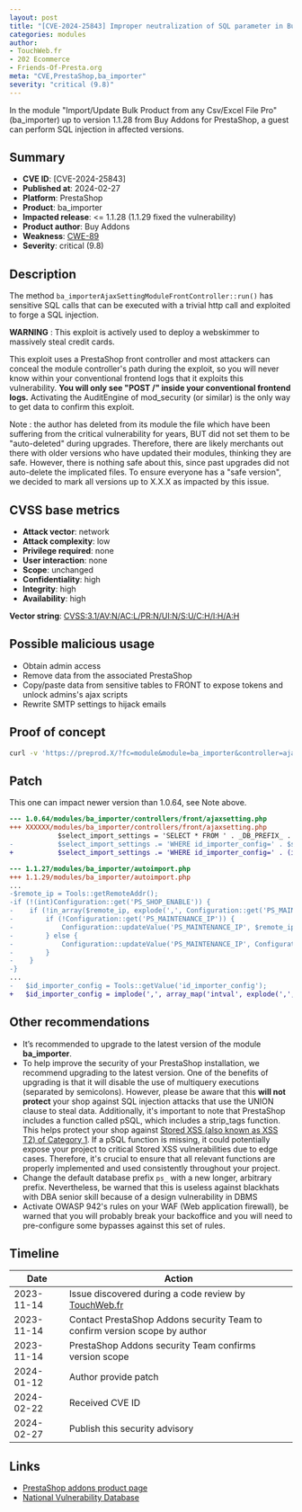 ```yaml
---
layout: post
title: "[CVE-2024-25843] Improper neutralization of SQL parameter in Buy Addons - Import/Update Bulk Product from any Csv/Excel File Pro module for PrestaShop"
categories: modules
author:
- TouchWeb.fr
- 202 Ecommerce
- Friends-Of-Presta.org
meta: "CVE,PrestaShop,ba_importer"
severity: "critical (9.8)"
---
```


In the module "Import/Update Bulk Product from any Csv/Excel File Pro" (ba_importer) up to version 1.1.28 from Buy Addons for PrestaShop, a guest can perform SQL injection in affected versions.

## Summary

* **CVE ID**: [CVE-2024-25843]
* **Published at**: 2024-02-27
* **Platform**: PrestaShop
* **Product**: ba_importer
* **Impacted release**: <= 1.1.28 (1.1.29 fixed the vulnerability)
* **Product author**: Buy Addons
* **Weakness**: [CWE-89](https://cwe.mitre.org/data/definitions/89.html)
* **Severity**: critical (9.8)

## Description

The method `ba_importerAjaxSettingModuleFrontController::run()` has sensitive SQL calls that can be executed with a trivial http call and exploited to forge a SQL injection.

**WARNING** : This exploit is actively used to deploy a webskimmer to massively steal credit cards.

This exploit uses a PrestaShop front controller and most attackers can conceal the module controller's path during the exploit, so you will never know within your conventional frontend logs that it exploits this vulnerability. **You will only see "POST /" inside your conventional frontend logs.** Activating the AuditEngine of mod_security (or similar) is the only way to get data to confirm this exploit.

Note : the author has deleted from its module the file which have been suffering from the critical vulnerability for years, BUT did not set them to be "auto-deleted" during upgrades. Therefore, there are likely merchants out there with older versions who have updated their modules, thinking they are safe. However, there is nothing safe about this, since past upgrades did not auto-delete the implicated files. To ensure everyone has a "safe version", we decided to mark all versions up to X.X.X as impacted by this issue.


## CVSS base metrics

* **Attack vector**: network
* **Attack complexity**: low
* **Privilege required**: none
* **User interaction**: none
* **Scope**: unchanged
* **Confidentiality**: high
* **Integrity**: high
* **Availability**: high

**Vector string**: [CVSS:3.1/AV:N/AC:L/PR:N/UI:N/S:U/C:H/I:H/A:H](https://nvd.nist.gov/vuln-metrics/cvss/v3-calculator?vector=AV:N/AC:L/PR:N/UI:N/S:U/C:H/I:H/A:H)

## Possible malicious usage

* Obtain admin access
* Remove data from the associated PrestaShop
* Copy/paste data from sensitive tables to FRONT to expose tokens and unlock admins's ajax scripts
* Rewrite SMTP settings to hijack emails


## Proof of concept


```bash
curl -v 'https://preprod.X/?fc=module&module=ba_importer&controller=ajaxsetting&ajax=true&value_setting=1;select(0x73656C65637420736C656570283432293B)INTO@a;prepare`b`from@a;execute`b`;--'
```

## Patch

This one can impact newer version than 1.0.64, see Note above.

```diff
--- 1.0.64/modules/ba_importer/controllers/front/ajaxsetting.php
+++ XXXXXX/modules/ba_importer/controllers/front/ajaxsetting.php
            $select_import_settings = 'SELECT * FROM ' . _DB_PREFIX_ . 'ba_importer_config ';
-           $select_import_settings .= 'WHERE id_importer_config=' . $settingchoose . ' AND id_shop=' . $id_shop;
+           $select_import_settings .= 'WHERE id_importer_config=' . (int) $settingchoose . ' AND id_shop=' . (int) $id_shop;
```

```diff
--- 1.1.27/modules/ba_importer/autoimport.php
+++ 1.1.29/modules/ba_importer/autoimport.php
...
-$remote_ip = Tools::getRemoteAddr();
-if (!(int)Configuration::get('PS_SHOP_ENABLE')) {
-    if (!in_array($remote_ip, explode(',', Configuration::get('PS_MAINTENANCE_IP')))) {
-        if (!Configuration::get('PS_MAINTENANCE_IP')) {
-            Configuration::updateValue('PS_MAINTENANCE_IP', $remote_ip);
-        } else {
-            Configuration::updateValue('PS_MAINTENANCE_IP', Configuration::get('PS_MAINTENANCE_IP') . ',' . $remote_ip);
-        }
-    }
-}
...
-   $id_importer_config = Tools::getValue('id_importer_config');
+   $id_importer_config = implode(',', array_map('intval', explode(',',  Tools::getValue('id_importer_config'))));
```



## Other recommendations

* It’s recommended to upgrade to the latest version of the module **ba_importer**.
* To help improve the security of your PrestaShop installation, we recommend upgrading to the latest version. One of the benefits of upgrading is that it will disable the use of multiquery executions (separated by semicolons). However, please be aware that this **will not protect** your shop against SQL injection attacks that use the UNION clause to steal data. Additionally, it's important to note that PrestaShop includes a function called pSQL, which includes a strip_tags function. This helps protect your shop against [Stored XSS (also known as XSS T2) of Category 1](https://security.friendsofpresta.org/modules/2023/02/07/stored-xss.html). If a pSQL function is missing, it could potentially expose your project to critical Stored XSS vulnerabilities due to edge cases. Therefore, it's crucial to ensure that all relevant functions are properly implemented and used consistently throughout your project.
* Change the default database prefix `ps_` with a new longer, arbitrary prefix. Nevertheless, be warned that this is useless against blackhats with DBA senior skill because of a design vulnerability in DBMS
* Activate OWASP 942's rules on your WAF (Web application firewall), be warned that you will probably break your backoffice and you will need to pre-configure some bypasses against this set of rules.

## Timeline

| Date | Action |
|--|--|
| 2023-11-14 | Issue discovered during a code review by [TouchWeb.fr](https://www.touchweb.fr) |
| 2023-11-14 | Contact PrestaShop Addons security Team to confirm version scope by author |
| 2023-11-14 | PrestaShop Addons security Team confirms version scope |
| 2024-01-12 | Author provide patch |
| 2024-02-22 | Received CVE ID |
| 2024-02-27 | Publish this security advisory |

## Links

* [PrestaShop addons product page](https://addons.prestashop.com/en/data-import-export/20579-import-update-bulk-product-from-any-csv-excel-file-pro.html)
* [National Vulnerability Database](https://nvd.nist.gov/vuln/detail/CVE-2024-25843)
